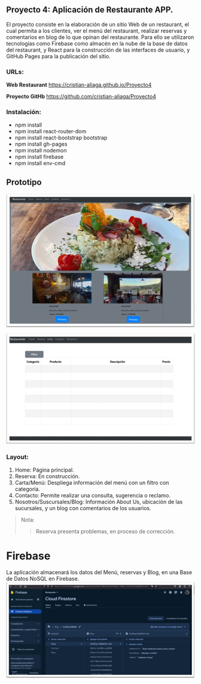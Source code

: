 ## Proyecto 4: Aplicación de Restaurante APP.
El proyecto consiste en la elaboración de un sitio Web de un restaurant, el cual permita a los clientes, ver el menú del
restaurant, realizar reservas y comentarios en blog de lo que opinan del restaurante. Para ello se utilizaron tecnologías
como Firebase como almacén en la nube de la base de datos del restaurant, y React para la construcción de las
interfaces de usuario, y GitHub Pages para la publicación del sitio.

### URLs:
**Web Restaurant** <https://cristian-aliaga.github.io/Proyecto4>

**Proyecto GitHb** <https://github.com/cristian-aliaga/Proyecto4>
### Instalación:
- npm install
- npm install react-router-dom
- npm install react-bootstrap bootstrap
- npm install gh-pages
- npm install nodemon
- npm install firebase
- npm install env-cmd

## Prototipo
![Prototipo](./public/images/pro1.jpg)

![Arbol](./public/images/pro2.jpg)

### Layout: 

1. Home: Página principal.
2. Reserva: En construcción.
3. Carta/Menú: Despliega información del menú con un filtro con categoría.
4. Contacto: Permite realizar una consulta, sugerencia o reclamo.
5. Nosotros/Suscursales/Blog: Información About Us, ubicación de las sucursales, y un blog con comentarios de los usuarios.

>Nota:
>>Reserva presenta problemas, en proceso de corrección.

# Firebase
La aplicación almacenará los datos del Menú, reservas y Blog, en una Base de Datos NoSQL en Firebase.
![Prototipo](./public/images/fire1.jpg)
